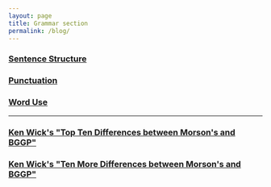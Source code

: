 ```yaml
---
layout: page
title: Grammar section
permalink: /blog/
---
```



### [Sentence Structure]({{site.baseurl}}/structures/sentence-structure)  
### [Punctuation]({{site.baseurl}}/structures/punctuation)  
### [Word Use]({{site.baseurl}}/structures/word-use)  
---  
### [Ken Wick's "Top Ten Differences between Morson's and BGGP"]({{site.baseurl}}/structures/kw-top-ten-differences)  
### [Ken Wick's "Ten More Differences between Morson's and BGGP"]({{site.baseurl}}/structures/kw2)


<br/>
<br/>



<br/>
<br/>

